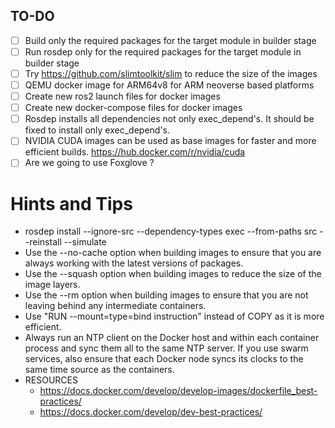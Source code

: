 ## TO-DO
- [ ] Build only the required packages for the target module in builder stage
- [ ] Run rosdep only for the required packages for the target module in builder stage
- [ ] Try https://github.com/slimtoolkit/slim to reduce the size of the images
- [ ] QEMU docker image for ARM64v8 for ARM neoverse based platforms
- [ ] Create new ros2 launch files for docker images
- [ ] Create new docker-compose files for docker images
- [ ] Rosdep installs all dependencies not only exec_depend's. It should be fixed to install only exec_depend's.
- [ ] NVIDIA CUDA images can be used as base images for faster and more efficient builds. https://hub.docker.com/r/nvidia/cuda
- [ ] Are we going to use Foxglove ?

# Hints and Tips
- rosdep install --ignore-src --dependency-types exec --from-paths src --reinstall --simulate 
- Use the --no-cache option when building images to ensure that you are always working with the latest versions of packages.
- Use the --squash option when building images to reduce the size of the image layers.
- Use the --rm option when building images to ensure that you are not leaving behind any intermediate containers.
- Use "RUN --mount=type=bind instruction" instead of COPY as it is more efficient. 
- Always run an NTP client on the Docker host and within each container process and sync them all to the same NTP server. If you use swarm services, also ensure that each Docker node syncs its clocks to the same time source as the containers.
- RESOURCES
    - https://docs.docker.com/develop/develop-images/dockerfile_best-practices/
    - https://docs.docker.com/develop/dev-best-practices/